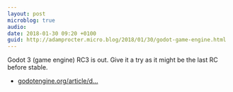 ```yaml
---
layout: post
microblog: true
audio: 
date: 2018-01-30 09:20 +0100
guid: http://adamprocter.micro.blog/2018/01/30/godot-game-engine.html
---
```

Godot 3 (game engine) RC3 is out. Give it a try as it might be the last RC before stable.

- [godotengine.org/article/d...](https://godotengine.org/article/dev-snapshot-godot-3-0-rc-3)
